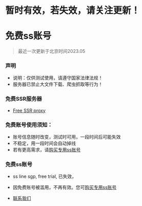 # 暂时有效，若失效，请关注更新！

# 免费ss账号
> 最近一次更新于北京时间2023.05

### 声明
- 说明：仅供测试使用，请遵守国家法律法规！
- 服务器已禁止大文件下载、爬虫抓取等行为！

### 免费SSR服务器
- [Free SSR proxy](https://proxy.trojanfree.top)

### 免费账号使用须知：
- 账号信息随时改变，测试时可用，一段时间后可能失效
- 不稳定，用一段时间会自动掉线
- 若有更高需求，请[购买专用ss账号](./倚天剑ss新网站.md)

### 免费ss账号
- ss line sgp, free trial, 已失效，
- 因免费账号被滥用，不再有效。您可[购买专用ss账号](./倚天剑ss新网站.md)

- [联系我们](./联系我们.md)
